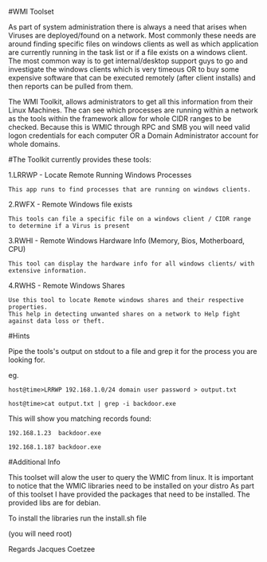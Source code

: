 #WMI Toolset

As part of system administration there is always a need that arises when Viruses are deployed/found on a network. Most commonly these needs are around finding specific files on windows clients as well as which application are currently running in the task list or if a file exists on a windows client. 
The most common way is to get internal/desktop support guys to go and investigate the windows clients which is very timeous OR to buy some expensive software that can be executed remotely (after client installs) and then reports can be pulled from them.


The WMI Toolkit, allows administrators to get all this information from their Linux Machines. The can see which processes are running within a network as the tools within the framework allow for whole CIDR ranges to be checked. Because this is WMIC through RPC and SMB you will need valid logon credentials for each computer OR a Domain Administrator account for whole domains.



#The Toolkit currently provides these tools:


1.LRRWP - Locate Remote Running Windows Processes
    
    This app runs to find processes that are running on windows clients. 



2.RWFX - Remote Windows file exists

    This tools can file a specific file on a windows client / CIDR range to determine if a Virus is present



3.RWHI - Remote Windows Hardware Info (Memory, Bios, Motherboard, CPU)

    This tool can display the hardware info for all windows clients/ with extensive information.



4.RWHS - Remote Windows Shares

    Use this tool to locate Remote windows shares and their respective properties.
    This help in detecting unwanted shares on a network to Help fight against data loss or theft.



#Hints

Pipe the tools's output on stdout to a file and grep it for the process you are looking for.

eg. 

    host@time>LRRWP 192.168.1.0/24 domain user password > output.txt 

    host@time>cat output.txt | grep -i backdoor.exe


This will show you matching records found:

    192.168.1.23  backdoor.exe

    192.168.1.187 backdoor.exe



#Additional Info

This toolset will alow the user to query the WMIC from linux.
It is important to notice that the WMIC libraries need to be installed on your distro
As part of this toolset I have provided the packages that need to be installed. The provided libs are for debian.



To install the libraries run the install.sh file





 (you will need root)

Regards
Jacques Coetzee
